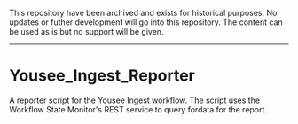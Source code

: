This repository have been archived and exists for historical purposes. 
No updates or futher development will go into this repository. The content can be used as is but no support will be given. 

---

Yousee_Ingest_Reporter
======================

A reporter script for the Yousee Ingest workflow. The script uses the Workflow State Monitor's REST service to query
fordata for the report.
